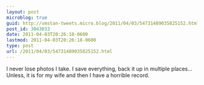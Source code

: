 ```yaml
---
layout: post
microblog: true
guid: http://vmstan-tweets.micro.blog/2011/04/03/54731489035825152.html
post_id: 3043033
date: 2011-04-03T20:26:18-0600
lastmod: 2011-04-03T20:26:18-0600
type: post
url: /2011/04/03/54731489035825152.html
---
```

I never lose photos I take. I save everything, back it up in multiple places... Unless, it is for my wife and then I have a horrible record.
